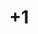 ---
layout: term
title: '+1'
name: +1
description: "Soutenir le propos de quelqu'un, vouloir la même chose. Verbe \"plussoyer\" dérivé..."
---